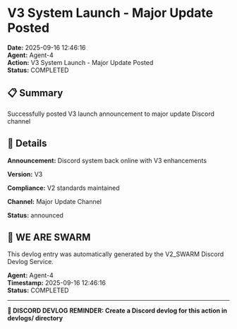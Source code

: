 # V3 System Launch - Major Update Posted

**Date:** 2025-09-16 12:46:16  
**Agent:** Agent-4  
**Action:** V3 System Launch - Major Update Posted  
**Status:** COMPLETED

## 📋 Summary

Successfully posted V3 launch announcement to major update Discord channel

## 🎯 Details

**Announcement:** Discord system back online with V3 enhancements

**Version:** V3

**Compliance:** V2 standards maintained

**Channel:** Major Update Channel

**Status:** announced

## 🐝 WE ARE SWARM

This devlog entry was automatically generated by the V2_SWARM Discord Devlog Service.

**Agent:** Agent-4  
**Timestamp:** 2025-09-16 12:46:16  
**Status:** COMPLETED

---

**📝 DISCORD DEVLOG REMINDER: Create a Discord devlog for this action in devlogs/ directory**
